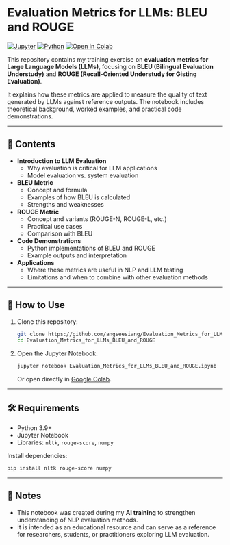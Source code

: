 # Evaluation Metrics for LLMs: BLEU and ROUGE

[![Jupyter](https://img.shields.io/badge/Notebook-Jupyter-orange)](#)
[![Python](https://img.shields.io/badge/Python-3.9%2B-blue)](#) [![Open
in
Colab](https://img.shields.io/badge/Open%20in-Colab-brightgreen)](https://colab.research.google.com)

This repository contains my training exercise on **evaluation metrics
for Large Language Models (LLMs)**, focusing on **BLEU (Bilingual
Evaluation Understudy)** and **ROUGE (Recall-Oriented Understudy for
Gisting Evaluation)**.

It explains how these metrics are applied to measure the quality of text
generated by LLMs against reference outputs. The notebook includes
theoretical background, worked examples, and practical code
demonstrations.

------------------------------------------------------------------------

## 📖 Contents

-   **Introduction to LLM Evaluation**
    -   Why evaluation is critical for LLM applications
    -   Model evaluation vs. system evaluation
-   **BLEU Metric**
    -   Concept and formula
    -   Examples of how BLEU is calculated
    -   Strengths and weaknesses
-   **ROUGE Metric**
    -   Concept and variants (ROUGE-N, ROUGE-L, etc.)
    -   Practical use cases
    -   Comparison with BLEU
-   **Code Demonstrations**
    -   Python implementations of BLEU and ROUGE
    -   Example outputs and interpretation
-   **Applications**
    -   Where these metrics are useful in NLP and LLM testing
    -   Limitations and when to combine with other evaluation methods

------------------------------------------------------------------------

## 🚀 How to Use

1.  Clone this repository:

    ``` bash
    git clone https://github.com/angseesiang/Evaluation_Metrics_for_LLMs_BLEU_and_ROUGE.git
    cd Evaluation_Metrics_for_LLMs_BLEU_and_ROUGE
    ```

2.  Open the Jupyter Notebook:

    ``` bash
    jupyter notebook Evaluation_Metrics_for_LLMs_BLEU_and_ROUGE.ipynb
    ```

    Or open directly in [Google
    Colab](https://colab.research.google.com).

------------------------------------------------------------------------

## 🛠️ Requirements

-   Python 3.9+
-   Jupyter Notebook
-   Libraries: `nltk`, `rouge-score`, `numpy`

Install dependencies:

``` bash
pip install nltk rouge-score numpy
```

------------------------------------------------------------------------

## 📌 Notes

-   This notebook was created during my **AI training** to strengthen
    understanding of NLP evaluation methods.
-   It is intended as an educational resource and can serve as a
    reference for researchers, students, or practitioners exploring LLM
    evaluation.

